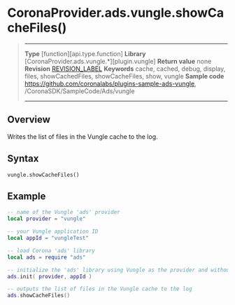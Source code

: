 # CoronaProvider.ads.vungle.showCacheFiles()

> --------------------- ------------------------------------------------------------------------------------------
> __Type__              [function][api.type.function]
> __Library__           [CoronaProvider.ads.vungle.*][plugin.vungle]
> __Return value__      none
> __Revision__          [REVISION_LABEL](REVISION_URL)
> __Keywords__          cache, cached, debug, display, files, showCachedFiles, showCacheFiles, show, vungle
> __Sample code__       <https://github.com/coronalabs/plugins-sample-ads-vungle>, /CoronaSDK/SampleCode/Ads/vungle
> --------------------- ------------------------------------------------------------------------------------------

## Overview

Writes the list of files in the Vungle cache to the log.

## Syntax

	vungle.showCacheFiles()

## Example

``````lua
-- name of the Vungle 'ads' provider
local provider = "vungle"

-- your Vungle application ID
local appId = "vungleTest"

-- load Corona 'ads' library
local ads = require "ads"

-- initialize the 'ads' library using Vungle as the provider and without the optional 'listener' 3rd parameter
ads.init( provider, appId )

-- outputs the list of files in the Vungle cache to the log
ads.showCacheFiles()
``````